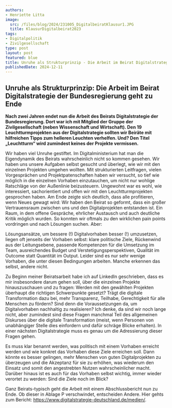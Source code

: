 ```yaml
---
authors:
- Henriette Litta
image:
  src: /files/blog/2024/231005_DigitalbeiratKlausur1.JPG
  title: KlausurDigitalbeirat2023
tags:
- Digitalpolitik
- Zivilgesellschaft
type: post
layout: post
featured: blue
title: Unruhe als Strukturprinzip - Die Arbeit im Beirat Digitalstrategie der Bundesregierung geht zu Ende
publishedDate: 2024-12-11
---
```


## Unruhe als Strukturprinzip: Die Arbeit im Beirat Digitalstrategie der Bundesregierung geht zu Ende

**Nach zwei Jahren endet nun die Arbeit des Beirats Digitalstrategie der Bundesregierung. Dort war ich mit Mitglied der Gruppe der Zivilgesellschaft (neben Wissenschaft und Wirtschaft). Den 19 Leuchtturmprojekten aus der Digitalstrategie sollten wir Beiräte mit hilfreichen Tipps zum helleren Leuchten verhelfen. Und? Den Titel „Leuchtturm“ wird zumindest keines der Projekte vermissen.**

Wir haben viel Unruhe gestiftet. Im Digitalministerium hat man die Eigendynamik des Beirats wahrscheinlich nicht so kommen gesehen. Wir haben uns unsere Aufgaben selbst gesucht und überlegt, wie wir mit den einzelnen Projekten umgehen wollten. Mit strukturierten Leitfragen, vielen Vorgesprächen und Projektpatenschaften haben wir versucht, so tief wie möglich in die einzelnen Vorhaben einzutauchen, um nicht nur wohlige Ratschläge von der Außenlinie beizusteuern. Ungewohnt war es wohl, wie interessiert, sachorientiert und offen wir mit den Leuchtturmprojekten gesprochen haben. Am Ende zeigte sich deutlich, dass alle profitieren, wenn Neues gewagt wird: Wir haben den Beirat so geformt, dass ein großer Vertrauensraum zwischen uns und den Digitalprojekten entstanden ist. Ein Raum, in dem offene Gespräche, ehrlicher Austausch und auch deutliche Kritik möglich wurden. So konnten wir oftmals zu den wirklichen pain points vordringen und nach Lösungen suchen. Aber:

Lösungsansätze, um bessere (!) Digitalvorhaben besser (!) umzusetzen, liegen oft jenseits der Vorhaben selbst: klare politische Ziele, Rückenwind aus der Leitungsebene, passende Kompetenzen für die Umsetzung im Team, ausreichendes Budget und Verstetigungsperspektiven, Qualität im Outcome statt Quantität im Output. Leider sind es nur sehr wenige Vorhaben, die unter diesen Bedingungen arbeiten. Manche erkennen das selbst, andere nicht.

Zu Beginn meiner Beiratsarbeit habe ich auf LinkedIn geschrieben, dass es mir insbesondere darum gehen soll, über die einzelnen Projekte hinauszuschauen und zu fragen: Werden mit den gewählten Projekten überhaupt die richtigen Schwerpunkte gesetzt? Trägt die digitale Transformation dazu bei, mehr Transparenz, Teilhabe, Gerechtigkeit für alle Menschen zu fördern? Sind denn die Voraussetzungen da, um Digitalvorhaben nachhaltig zu realisieren? Ich denke, da sind wir noch lange nicht, aber zumindest sind diese Fragen manchmal Teil des allgemeinen Diskurses über die digitale Transformation (meist, wenn Personen von unabhängiger Stelle dies einfordern und dafür schräge Blicke erhalten). In einer nächsten Digitalstrategie muss es genau um die Adressierung dieser Fragen gehen. 

Es muss klar benannt werden, was politisch mit einem Vorhaben erreicht werden und wie konkret das Vorhaben diese Ziele erreichen soll. Dann könnte es besser gelingen, mehr Menschen von guten Digitalprojekten zu überzeugen und die Akzeptanz für sie zu erhöhen, was wiederum den Einsatz und somit den angestrebten Nutzen wahrscheinlicher macht. Darüber hinaus ist es auch für das Vorhaben selbst wichtig, immer wieder verortet zu werden: Sind die Ziele noch im Blick? 

Ganz Beirats-typisch geht die Arbeit mit einem Abschlussbericht nun zu Ende. Ob dieser in Ablage P verschwindet, entscheiden Andere. Hier gehts zum Bericht: https://www.digitalstrategie-deutschland.de/medien/. 
